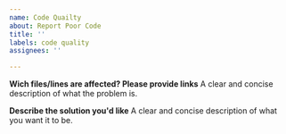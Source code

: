 ```yaml
---
name: Code Quailty
about: Report Poor Code
title: ''
labels: code quality
assignees: ''

---
```


**Wich files/lines are affected? Please provide links**
A clear and concise description of what the problem is.

**Describe the solution you'd like**
A clear and concise description of what you want it to be.
